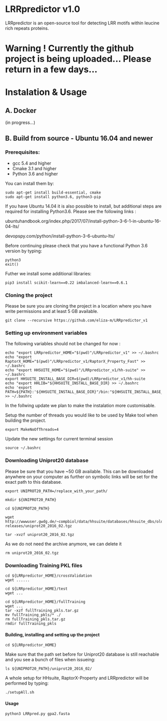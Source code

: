# LRRpredictor v1.0

LRRpredictor is an open-source tool for detecting LRR motifs within leucine rich repeats proteins.

# Warning ! Currently the github project is being uploaded... Please return in a few days...

# Instalation & Usage

## A. Docker 
(in progress...)

## B. Build from source - Ubuntu 16.04 and newer
### Prerequisites:
* gcc 5.4 and higher
* Cmake 3.1 and higher
* Python 3.6 and higher

You can install them by:

	sudo apt-get install build-essential, cmake
	sudo apt-get install python3.6, python3-pip
	

If you have Ubuntu 14.04 it is also possible to install, but additional steps are required for installing Python3.6. Please see the following links :

ubuntuhandbook.org/index.php/2017/07/install-python-3-6-1-in-ubuntu-16-04-lts/

devopspy.com/python/install-python-3-6-ubuntu-lts/

Before continuing please check that you have a functional Python 3.6 version by typing:
	
	python3
	exit()
	
Futher we install some additional libraries:

	pip3 install scikit-learn==0.22 imbalanced-learn==0.6.1



### Cloning the project
Please be sure you are cloning the project in a location where you have write permissions and at least 5 GB available.

	git clone --recursive https://github.com/eliza-m/LRRpredictor_v1
	
### Setting up environment variables

The following variables should not be changed for now :

	echo "export LRRpredictor_HOME="$(pwd)"/LRRpredictor_v1" >> ~/.bashrc
	echo "export RaptorX_HOME="$(pwd)"/LRRpredictor_v1/RaptorX_Property_Fast" >> ~/.bashrc
	echo "export HHSUITE_HOME="$(pwd)"/LRRpredictor_v1/hh-suite" >> ~/.bashrc
	export HHSUITE_INSTALL_BASE_DIR=$(pwd)/LRRpredictor_v1/hh-suite	
	echo "export HHLIB="${HHSUITE_INSTALL_BASE_DIR} >> ~/.bashrc
	echo 'export PATH=${PATH}:'${HHSUITE_INSTALL_BASE_DIR}"/bin:"${HHSUITE_INSTALL_BASE_DIR}"/scripts" >> ~/.bashrc
	
In the follwing update we plan to make the instalation more customisable. 	

Setup the number of threads you would like to be used by Make tool when building the project. 

	export MakeNoOfThreads=4

Update the new settings for current terminal session

	source ~/.bashrc
	
### Downloading Uniprot20 database
Please be sure that you have ~50 GB available. This can be downloaded anywhere on your computer as further on symbolic links will be set for the exact path to this database.

	export UNIPROT20_PATH=/replace_with_your_path/
	
	mkdir ${UNIPROT20_PATH}
	
	cd ${UNIPROT20_PATH}
	
	wget http://wwwuser.gwdg.de/~compbiol/data/hhsuite/databases/hhsuite_dbs/old-releases/uniprot20_2016_02.tgz
	
	tar -xvzf uniprot20_2016_02.tgz
  
As we do not need the archive anymore, we can delete it

	rm uniprot20_2016_02.tgz

### Downloading Training PKL files 

	cd ${LRRpredictor_HOME}/crossValidation
	wget ......
  
	cd ${LRRpredictor_HOME}/test
	wget ...
  
	cd ${LRRpredictor_HOME}/fullTraining
	wget ...
	tar -xzf fullTraining_pkls.tar.gz
	mv fullTraining_pkls/* ./
	rm fullTraining_pkls.tar.gz
	rmdir fullTraining_pkls
 
  
#### Building, installing and setting up the project

	cd ${LRRpredictor_HOME}
	
Make sure that the path set before for Uniprot20 database is still reachable and you see a bunch of files when issueing:

	ls ${UNIPROT20_PATH}/uniprot20_2016_02/
	
A whole setup for HHsuite, RaptorX-Property and LRRpredictor will be performed by typing:

	./setupAll.sh
  
#### Usage

	python3 LRRpred.py gpa2.fasta
	

